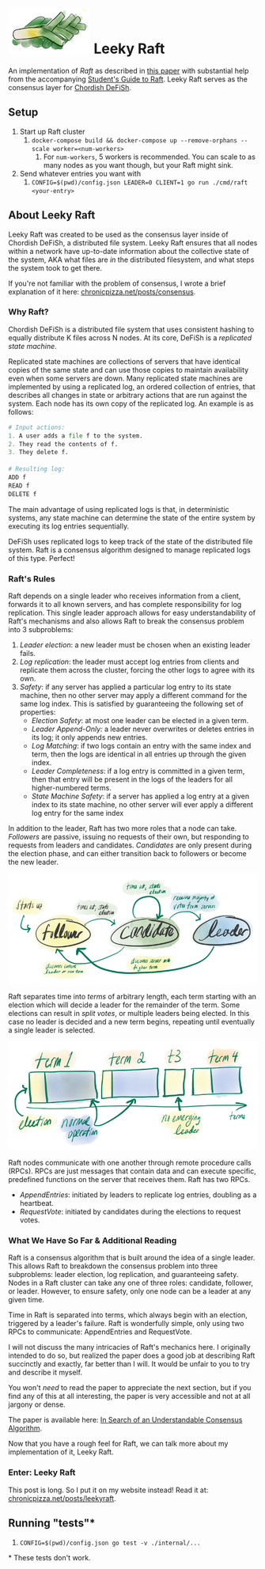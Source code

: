 # <img src="./images/icon.png"/> Leeky Raft

An implementation of *Raft* as described in [this paper](https://pdos.csail.mit.edu/6.824/papers/raft-extended.pdf) with substantial help from the accompanying [Student's Guide to Raft](https://thesquareplanet.com/blog/students-guide-to-raft/). Leeky Raft serves as the consensus layer for [Chordish DeFiSh](https://github.com/slin63/chord-dfs).

## Setup

1. Start up Raft cluster
   1. `docker-compose build && docker-compose up --remove-orphans --scale worker=<num-workers>`
      1. For `num-workers`, 5 workers is recommended. You can scale to as many nodes as you want though, but your Raft might sink.
2. Send whatever entries you want with
   1. `CONFIG=$(pwd)/config.json LEADER=0 CLIENT=1 go run ./cmd/raft <your-entry>`

## About Leeky Raft

Leeky Raft was created to be used as the consensus layer inside of Chordish DeFiSh, a distributed file system. Leeky Raft ensures that all nodes within a network have up-to-date information about the collective state of the system, AKA what files are *in* the distributed filesystem, and what steps the system took to get there.

If you're not familiar with the problem of consensus, I wrote a brief explanation of it here: [chronicpizza.net/posts/consensus](https://www.chronicpizza.net/posts/consensus/).

### Why Raft?

Chordish DeFiSh is a distributed file system that uses consistent hashing to equally distribute K files across N nodes. At its core, DeFiSh is a *replicated state machine*.

Replicated state machines are collections of servers that have identical copies of the same state and can use those copies to maintain availability even when some servers are down. Many replicated state machines are implemented by using a replicated log, an ordered collection of entries, that describes all changes in state or arbitrary actions that are run against the system. Each node has its own copy of the replicated log. An example is as follows:

```python
# Input actions:
1. A user adds a file f to the system.
2. They read the contents of f.
3. They delete f.

# Resulting log:
ADD f
READ f
DELETE f
```

The main advantage of using replicated logs is that, in deterministic systems, any state machine can determine the state of the entire system by executing its log entries sequentially.

DeFiSh uses replicated logs to keep track of the state of the distributed file system. Raft is a consensus algorithm designed to manage replicated logs of this type. Perfect!

### Raft's Rules

Raft depends on a single leader who receives information from a client, forwards it to all known servers, and has complete responsibility for log replication. This single leader approach allows for easy understandability of Raft's mechanisms and also allows Raft to break the consensus problem into 3 subproblems:

1. *Leader election*: a new leader must be chosen when an existing leader fails.
2. *Log replication*: the leader must accept log entries from clients and replicate them across the cluster, forcing the other logs to agree with its own.
3. *Safety*: if any server has applied a particular log entry to its state machine, then no other server may apply a different command for the same log index. This is satisfied by guaranteeing the following set of properties:
   - *Election Safety*: at most one leader can be elected in a given term.
   - *Leader Append-Only:* a leader never overwrites or deletes entries in its log; it only appends new entries.
   - *Log Matching*: if two logs contain an entry with the same index and term, then the logs are identical in all entries up through the given index.
   - *Leader Completeness*: if a log entry is committed in a given term, then that entry will be present in the logs of the leaders for all higher-numbered terms.
   - *State Machine Safety*: if a server has applied a log entry at a given index to its state machine, no other server will ever apply a different log entry for the same index

In addition to the leader, Raft has two more roles that a node can take. *Followers* are passive, issuing no requests of their own, but responding to requests from leaders and candidates. *Candidates* are only present during the election phase, and can either transition back to followers or become the new leader.

![](./images/roles.png)

Raft separates time into *terms* of arbitrary length, each term starting with an election which will decide a leader for the remainder of the term. Some elections can result in *split votes*, or multiple leaders being elected. In this case no leader is decided and a new term begins, repeating until eventually a single leader is selected.

![](./images/terms.png)

Raft nodes communicate with one another through remote procedure calls (RPCs). RPCs are just messages that contain data and can execute specific, predefined functions on the server that receives them. Raft has two RPCs.

- *AppendEntries*: initiated by leaders to replicate log entries, doubling as a heartbeat.
- *RequestVote*: initiated by candidates during the elections to request votes.

### What We Have So Far & Additional Reading

Raft is a consensus algorithm that is built around the idea of a single leader. This allows Raft to breakdown the consensus problem into three subproblems: leader election, log replication, and guaranteeing safety. Nodes in a Raft cluster can take any one of three roles: candidate, follower, or leader. However, to ensure safety, only one node can be a leader at any given time.

Time in Raft is separated into terms, which always begin with an election, triggered by a leader's failure. Raft is wonderfully simple, only using two RPCs to communicate: AppendEntries and RequestVote.

I will not discuss the many intricacies of Raft's mechanics here. I originally intended to do so, but realized the paper does a good job at describing Raft succinctly and exactly, far better than I will. It would be unfair to you to try and describe it myself.

You won't *need* to read the paper to appreciate the next section, but if you find any of this at all interesting, the paper is very accessible and not at all jargony or dense.

The paper is available here: [In Search of an Understandable Consensus Algorithm](https://pdos.csail.mit.edu/6.824/papers/raft-extended.pdf).

Now that you have a rough feel for Raft, we can talk more about my  implementation of it, Leeky Raft.

### Enter: Leeky Raft

This post is long. So I put it on my website instead! Read it at: [chronicpizza.net/posts/leekyraft](https://www.chronicpizza.net/posts/leekyraft/).

## Running "tests"*

1. `CONFIG=$(pwd)/config.json go test -v ./internal/...`

\* These tests don't work.

